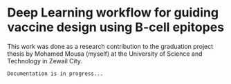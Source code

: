 # Deep Learning workflow for guiding vaccine design using B-cell epitopes

This work was done as a research contribution to the graduation project thesis by Mohamed Mousa (myself) at the University of Science and Technology in Zewail City.

`Documentation is in progress...`
